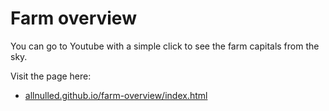# Farm overview

You can go to Youtube with a simple click to see the farm capitals from the sky.

Visit the page here:

- [allnulled.github.io/farm-overview/index.html](allnulled.github.io/farm-overview/index.html)